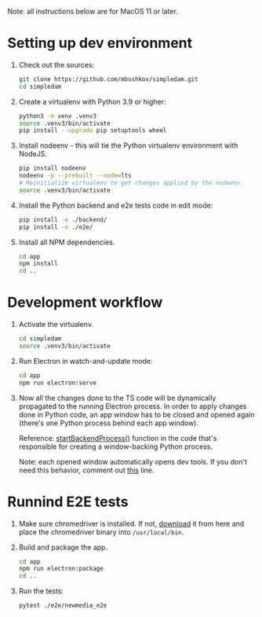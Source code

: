 Note: all instructions below are for MacOS 11 or later.

# Setting up dev environment

1. Check out the sources:
   ```bash
   git clone https://github.com/mbushkov/simpledam.git
   cd simpledam
   ```

1. Create a virtualenv with Python 3.9 or higher:
   ```bash
   python3 -m venv .venv3
   source .venv3/bin/activate
   pip install --upgrade pip setuptools wheel
   ```

1. Install nodeenv - this will tie the Python virtualenv environment with NodeJS.
   ```bash
   pip install nodeenv
   nodeenv -p --prebuilt --node=lts
   # Reinitialize virtualenv to get changes applied by the nodeenv.
   source .venv3/bin/activate
   ```
1. Install the Python backend and e2e tests code in edit mode:
   ```bash
   pip install -e ./backend/
   pip install -e ./e2e/
   ```
1. Install all NPM dependencies.
   ```bash
   cd app
   npm install
   cd ..
   ```

# Development workflow

1. Activate the virtualenv.
   ```bash
   cd simpledam
   source .venv3/bin/activate
   ```

1. Run Electron in watch-and-update mode:
   ```bash
   cd app
   npm run electron:serve
   ```

1. Now all the changes done to the TS code will be dynamically propagated to the running Electron process. In order to apply changes done in Python code, an app window has to be closed and opened again (there's one Python process behind each app window).

   Reference: [startBackendProcess()](https://github.com/mbushkov/simpledam/blob/a2c6f60523858024781456322049e616b8ee390b/app/src/background.ts#L45) function in the code that's responsible for creating a window-backing Python process.

   Note: each opened window automatically opens dev tools. If you don't need this behavior, comment out [this](https://github.com/mbushkov/simpledam/blob/a2c6f60523858024781456322049e616b8ee390b/app/src/background.ts#L124) line.

# Runnind E2E tests

1. Make sure chromedriver is installed. If not, [download](https://chromedriver.chromium.org/downloads) it from here and place the chromedriver binary into `/usr/local/bin`.

1. Build and package the app.
   ```bash
   cd app
   npm run electron:package
   cd ..
   ```

2. Run the tests:
   ```bash
   pytest ./e2e/newmedia_e2e
   ```
